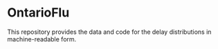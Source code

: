 # OntarioFlu

This repository provides the data and code for the delay distributions in machine-readable form.

